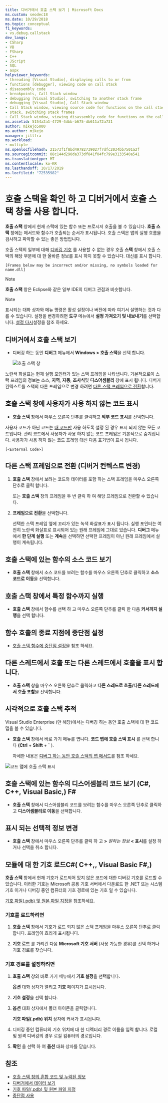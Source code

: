 ```yaml
---
title: 디버거에서 호출 스택 보기 | Microsoft Docs
ms.custom: seodec18
ms.date: 10/29/2018
ms.topic: conceptual
f1_keywords:
- vs.debug.callstack
dev_langs:
- CSharp
- VB
- FSharp
- C++
- JScript
- SQL
- aspx
helpviewer_keywords:
- threading [Visual Studio], displaying calls to or from
- functions [debugger], viewing code on call stack
- disassembly code
- breakpoints, Call Stack window
- debugging [Visual Studio], switching to another stack frame
- debugging [Visual Studio], Call Stack window
- Call Stack window, viewing source code for functions on the call stack
- stack, switching stack frames
- Call Stack window, viewing disassembly code for functions on the call stack
ms.assetid: 5154a2a1-4729-4dbb-b675-db611a72a731
author: mikejo5000
ms.author: mikejo
manager: jillfra
ms.workload:
- multiple
ms.openlocfilehash: 21573f1f8bd49782739027f7dfc2034bb7501a2f
ms.sourcegitcommit: 08c144d290da373df841f04fc799e3133540a541
ms.translationtype: MT
ms.contentlocale: ko-KR
ms.lasthandoff: 10/17/2019
ms.locfileid: "72535982"
---
```

# <a name="view-the-call-stack-and-use-the-call-stack-window-in-the-debugger"></a>호출 스택을 확인 하 고 디버거에서 호출 스택 창을 사용 합니다.

**호출 스택** 창에서 현재 스택에 있는 함수 또는 프로시저 호출을 볼 수 있습니다. **호출 스택** 창에는 메서드와 함수가 호출되는 순서가 표시됩니다. 호출 스택은 앱의 실행 흐름을 검사하고 파악할 수 있는 좋은 방법입니다.

호출 스택의 일부에 대해 [디버깅 기호](#bkmk_symbols) 를 사용할 수 없는 경우 호출 **스택** 창에서 호출 스택의 해당 부분에 대 한 올바른 정보를 표시 하지 못할 수 있습니다. 대신를 표시 합니다.

`[Frames below may be incorrect and/or missing, no symbols loaded for name.dll]`

> [!NOTE]
> **호출 스택** 창은 Eclipse와 같은 일부 IDE의 디버그 관점과 비슷합니다.

> [!NOTE]
> 표시되는 대화 상자와 메뉴 명령은 활성 설정이나 버전에 따라 여기서 설명하는 것과 다를 수 있습니다. 설정을 변경하려면 **도구** 메뉴에서 **설정 가져오기 및 내보내기**를 선택합니다.  [설정 다시](../ide/environment-settings.md#reset-settings)설정을 참조 하세요.

## <a name="view-the-call-stack-while-in-the-debugger"></a>디버거에서 호출 스택 보기

- 디버깅 하는 동안 **디버그** 메뉴에서 **Windows > 호출 스택**을 선택 합니다.

  ![호출 스택 창](../debugger/media/dbg_basics_callstack_window.png "CallStackWindow")

노란색 화살표는 현재 실행 포인터가 있는 스택 프레임을 나타냅니다. 기본적으로이 스택 프레임의 정보는 소스, **지역**, **자동**, **조사식**및 **디스어셈블리** 창에 표시 됩니다. 디버거 컨텍스트를 스택의 다른 프레임으로 변경 하려면 [다른 스택 프레임으로 전환](#bkmk_switch)합니다.

## <a name="display-non-user-code-in-the-call-stack-window"></a>호출 스택 창에 사용자가 사용 하지 않는 코드 표시

- **호출 스택** 창에서 마우스 오른쪽 단추를 클릭하고 **외부 코드 표시**를 선택합니다.

사용자 코드가 아닌 코드는 [내 코드만](../debugger/just-my-code.md) 사용 하도록 설정 된 경우 표시 되지 않는 모든 코드입니다. 관리 코드에서 사용자가 사용 하지 않는 코드 프레임은 기본적으로 숨겨집니다. 사용자가 사용 하지 않는 코드 프레임 대신 다음 표기법이 표시 됩니다.

`[<External Code>]`

## <a name="bkmk_switch"></a>다른 스택 프레임으로 전환 (디버거 컨텍스트 변경)

1. **호출 스택** 창에서 보려는 코드와 데이터를 포함 하는 스택 프레임을 마우스 오른쪽 단추로 클릭 합니다.

    또는 **호출 스택** 창의 프레임을 두 번 클릭 하 여 해당 프레임으로 전환할 수 있습니다.

2. **프레임으로 전환**을 선택합니다.

     선택한 스택 프레임 옆에 꼬리가 있는 녹색 화살표가 표시 됩니다. 실행 포인터는 여전히 노란색 화살표로 표시되어 있는 원래 프레임에 그대로 있습니다. **디버그** 메뉴에서 **한 단계 실행** 또는 **계속**을 선택하면 선택한 프레임이 아닌 원래 프레임에서 실행이 계속됩니다.

## <a name="view-the-source-code-for-a-function-on-the-call-stack"></a>호출 스택에 있는 함수의 소스 코드 보기

- **호출 스택** 창에서 소스 코드를 보려는 함수를 마우스 오른쪽 단추로 클릭하고 **소스 코드로 이동**을 선택합니다.

## <a name="run-to-a-specific-function-from-the-call-stack-window"></a>호출 스택 창에서 특정 함수까지 실행

- **호출 스택** 창에서 함수를 선택 하 고 마우스 오른쪽 단추를 클릭 한 다음 **커서까지 실행**을 선택 합니다.

## <a name="set-a-breakpoint-on-the-exit-point-of-a-function-call"></a>함수 호출의 종료 지점에 중단점 설정

- [호출 스택 함수에 중단점 설정](../debugger/using-breakpoints.md#BKMK_Set_a_breakpoint_from_debugger_windows)을 참조 하세요.

## <a name="display-calls-to-or-from-another-thread"></a>다른 스레드에서 호출 또는 다른 스레드에서 호출을 표시 합니다.

- **호출 스택** 창을 마우스 오른쪽 단추로 클릭하고 **다른 스레드로 호출/다른 스레드에서 호출 포함**을 선택합니다.

## <a name="visually-trace-the-call-stack"></a>시각적으로 호출 스택 추적

Visual Studio Enterprise (만 해당)에서는 디버깅 하는 동안 호출 스택에 대 한 코드 맵을 볼 수 있습니다.

- **호출 스택** 창에서 바로 가기 메뉴를 엽니다. **코드 맵에 호출 스택 표시** 를 선택 합니다 **(Ctrl**  + **Shift**  +  **`** ).

    자세한 내용은 [디버그 하는 동안 호출 스택의 맵 메서드](../debugger/map-methods-on-the-call-stack-while-debugging-in-visual-studio.md)를 참조 하세요.

![코드 맵에 호출 스택 표시](../debugger/media/dbg_basics_show_call_stack_on_code_map.gif "ShowCallStackOnCodeMap")

## <a name="view-the-disassembly-code-for-a-function-on-the-call-stack-c-c-visual-basic-f"></a>호출 스택에 있는 함수의 디스어셈블리 코드 보기 (C#, C++, Visual Basic,) F#

- **호출 스택** 창에서 디스어셈블리 코드를 보려는 함수를 마우스 오른쪽 단추로 클릭하고 **디스어셈블리로 이동**을 선택합니다.

## <a name="change-the-optional-information-displayed"></a>표시 되는 선택적 정보 변경

- **호출 스택** 창에서 마우스 오른쪽 단추를 클릭 하 고 **>** _원하는 정보_ **\< 표시**를 설정 하거나 선택을 취소 합니다.

## <a name="bkmk_symbols"></a>모듈에 대 한 기호 로드C#( C++,, Visual Basic F#,)

**호출 스택** 창에서 현재 기호가 로드되어 있지 않은 코드에 대한 디버깅 기호를 로드할 수 있습니다. 이러한 기호는 Microsoft 공용 기호 서버에서 다운로드 한 .NET 또는 시스템 기호 이거나 디버깅 중인 컴퓨터의 기호 경로에 있는 기호 일 수 있습니다.

[기호 파일(.pdb) 및 원본 파일 지정](../debugger/specify-symbol-dot-pdb-and-source-files-in-the-visual-studio-debugger.md)을 참조하세요.

### <a name="to-load-symbols"></a>기호를 로드하려면

1. **호출 스택** 창에서 기호가 로드 되지 않은 스택 프레임을 마우스 오른쪽 단추로 클릭 합니다. 프레임이 흐리게 표시됩니다.

2. **기호 로드** 를 가리킨 다음 **Microsoft 기호 서버** (사용 가능한 경우)를 선택 하거나 기호 경로를 찾습니다.

### <a name="to-set-the-symbol-path"></a>기호 경로를 설정하려면

1. **호출 스택** 창의 바로 가기 메뉴에서 **기호 설정**을 선택합니다.

     **옵션** 대화 상자가 열리고 **기호** 페이지가 표시됩니다.

2. **기호 설정**을 선택 합니다.

3. **옵션** 대화 상자에서 폴더 아이콘을 클릭합니다.

     **기호 파일(.pdb) 위치** 상자에 커서가 표시됩니다.

4. 디버깅 중인 컴퓨터의 기호 위치에 대 한 디렉터리 경로 이름을 입력 합니다. 로컬 및 원격 디버깅의 경우 로컬 컴퓨터의 경로입니다.

5. **확인** 을 선택 하 여 **옵션** 대화 상자를 닫습니다.

## <a name="see-also"></a>참조

- [호출 스택 창의 혼합 코드 및 누락된 정보](../debugger/mixed-code-and-missing-information-in-the-call-stack-window.md)
- [디버거에서 데이터 보기](../debugger/viewing-data-in-the-debugger.md)
- [기호 파일(.pdb) 및 원본 파일 지정](../debugger/specify-symbol-dot-pdb-and-source-files-in-the-visual-studio-debugger.md)
- [중단점 사용](../debugger/using-breakpoints.md)